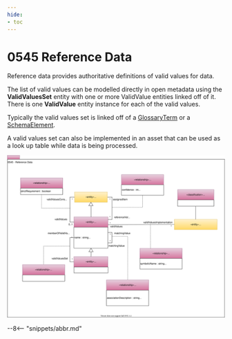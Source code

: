 ```yaml
---
hide:
- toc
---
```


<!-- SPDX-License-Identifier: CC-BY-4.0 -->
<!-- Copyright Contributors to the ODPi Egeria project. -->

# 0545 Reference Data

Reference data provides authoritative definitions of valid values for
data.

The list of valid values can be modelled directly in open metadata using
the **ValidValuesSet** entity with one or more ValidValue entities linked off of it.
There is one **ValidValue** entity instance for each of the valid values.

Typically the valid values set is linked off of a [GlossaryTerm](0330-Terms.md)
or a [SchemaElement](0501-Schema-Elements.md).

A valid values set can also be implemented in an asset that can be used as a look up
table while data is being processed.

![UML](0545-Reference-Data.svg)


--8<-- "snippets/abbr.md"